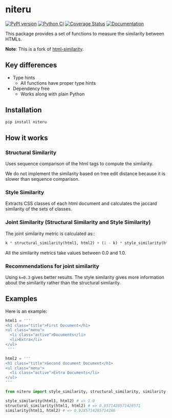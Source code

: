 # niteru

[![PyPI version](https://badge.fury.io/py/niteru.svg)](https://badge.fury.io/py/niteru)
[![Python CI](https://github.com/ninoseki/niteru/actions/workflows/test.yml/badge.svg)](https://github.com/ninoseki/niteru/actions/workflows/test.yml)
[![Coverage Status](https://coveralls.io/repos/github/ninoseki/niteru/badge.svg?branch=main)](https://coveralls.io/github/ninoseki/niteru?branch=main)
[![Documentation](https://img.shields.io/badge/docs-latest-brightgreen.svg)](https://ninoseki.github.io/niteru/)

This package provides a set of functions to measure the similarity between HTMLs.

**Note**: This is a fork of [html-similarity](https://github.com/matiskay/html-similarity).

## Key differences

- Type hints
  - All functions have proper type hints
- Dependency free
  - Works along with plain Python

## Installation

```bash
pip install niteru
```

## How it works

### Structural Similarity

Uses sequence comparison of the html tags to compute the similarity.

We do not implement the similarity based on tree edit distance because it is slower than sequence comparison.

### Style Similarity

Extracts CSS classes of each html document and calculates the jaccard similarity of the sets of classes.

### Joint Similarity (Structural Similarity and Style Similarity)

The joint similarity metric is calculated as::

```python
k * structural_similarity(html1, html2) + (1 - k) * style_similarity(html1, html2)
```

All the similarity metrics take values between 0.0 and 1.0.

### Recommendations for joint similarity

Using `k=0.3` gives better results. The style similarity gives more information about the similarity rather than the structural similarity.

## Examples

Here is an example:

```python
html1 = '''
<h1 class="title">First Document</h1>
<ul class="menu">
  <li class="active">Documents</li>
  <li>Extra</li>
</ul>
 '''

html2 = '''
<h1 class="title">Second document Document</h1>
<ul class="menu">
  <li class="active">Extra Documents</li>
</ul>
'''

from niteru import style_similarity, structural_similarity, similarity

style_similarity(html1, html2) # => 1.0
structural_similarity(html1, html2) # => 0.8571428571428571
similarity(html1, html2) # => 0.9285714285714286
```
